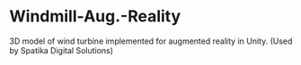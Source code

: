 # Windmill-Aug.-Reality
3D model of wind turbine implemented for augmented reality in Unity. (Used by Spatika Digital Solutions)
